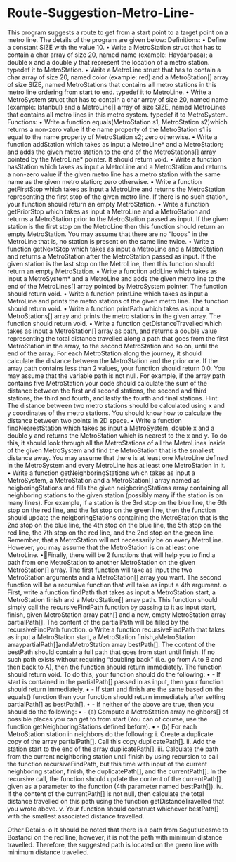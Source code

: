 # Route-Suggestion-Metro-Line-
This program suggests a route to get from a start point to a target point on a metro line. The details of the program are given below: 
Definitions:
•	 Define a constant SIZE with the value 10. 
•	 Write a MetroStation struct that has to contain a char array of size 20, named name (example: Haydarpasa); a double x and a double y that represent the location of a metro station. typedef it to MetroStation. 
•	 Write a MetroLine struct that has to contain a char array of size 20, named color (example: red) and a MetroStation[] array of size SIZE, named MetroStations that contains all metro stations in this metro line ordering from start to end. typedef it to MetroLine. 
•	 Write a MetroSystem struct that has to contain a char array of size 20, named name (example: Istanbul) and a MetroLine[] array of size SIZE, named MetroLines that contains all metro lines in this metro system. typedef it to MetroSystem. 
Functions:
•	Write a function equals(MetroStation s1, MetroStation s2)which returns a non-zero value if the name property of the MetroStation s1 is equal to the name property of MetroStation s2; zero otherwise. 
•	Write a function addStation which takes as input a MetroLine* and a MetroStation; and adds the given metro station to the end of the MetroStations[] array pointed by the MetroLine* pointer. It should return void. 
•	Write a function hasStation which takes as input a MetroLine and a MetroStation and returns a non-zero value if the given metro line has a metro station with the same name as the given metro station; zero otherwise. 
•	Write a function getFirstStop which takes as input a MetroLine and returns the MetroStation representing the first stop of the given metro line. If there is no such station, your function should return an empty MetroStation. 
•	Write a function getPriorStop which takes as input a MetroLine and a MetroStation and returns a MetroStation prior to the MetroStation passed as input. If the given station is the first stop on the MetroLine then this function should return an empty MetroStation. 
You may assume that there are no “loops” in the MetroLine that is, no station is present on the same line twice. 
•	Write a function getNextStop which takes as input a MetroLine and a MetroStation and returns a MetroStation after the MetroStation passed as input. If the given station is the last stop on the MetroLine, then this function should return an empty MetroStation. 
•	Write a function addLine which takes as input a MetroSystem* and a MetroLine and adds the given metro line to the end of the MetroLines[] array pointed by MetroSystem pointer. The function should return void. 
•	Write a function printLine which takes as input a MetroLine and prints the metro stations of the given metro line. The function should return void. 
•	Write a function printPath which takes as input a MetroStations[] array and prints the metro stations in the given array. The function should return void. 
•	Write a function getDistanceTravelled which takes as input a MetroStation[] array as path, and returns a double value representing the total distance travelled along a path that goes from the first MetroStation in the array, to the second MetroStation and so on, until the end of the array. For each MetroStation along the journey, it should calculate the distance between the MetroStation and the prior one. If the array path contains less than 2 values, your function should return 0.0. You may assume that the variable path is not null. For example, if the array path contains five MetroStation your code should calculate the sum of the distance between the first and second stations, the second and third stations, the third and fourth, and lastly the fourth and final stations. Hint: The distance between two metro stations should be calculated using x and y coordinates of the metro stations. You should know how to calculate the distance between two points in 2D space. 
•	Write a function findNearestStation which takes as input a MetroSystem, double x and a double y and returns the MetroStation which is nearest to the x and y. To do this, it should look through all the MetroStations of all the MetroLines inside of the given MetroSystem and find the MetroStation that is the smallest distance away. You may assume that there is at least one MetroLine defined in the MetroSystem and every MetroLine has at least one MetroStation in it. 
•	Write a function getNeighboringStations which takes as input a MetroSystem, a MetroStation and a MetroStation[] array named as neigboringStations and fills the given neigboringStations array containing all neighboring stations to the given station (possibly many if the station is on many lines). For example, if a station is the 3rd stop on the blue line, the 6th stop on the red line, and the 1st stop on the green line, then the function should update the neigboringStations containing the MetroStation that is the 2nd stop on the blue line, the 4th stop on the blue line, the 5th stop on the red line, the 7th stop on the red line, and the 2nd stop on the green line. Remember, that a MetroStation will not necessarily be on every MetroLine. However, you may assume that the MetroStation is on at least one MetroLine. 
•Finally, there will be 2 functions that will help you to find a path from one MetroStation to another MetroStation on the given MetroStation[] array. The first function will take as input the two MetroStation arguments and a MetroStation[] array you want. The second function will be a recursive function that will take as input a 4th argument. 
o First, write a function findPath that takes as input a MetroStation start, a MetroStation finish and a MetroStation[] array path. This function should simply call the recursiveFindPath function by passing to it as input start, finish, given MetroStation array path[] and a new, empty MetroStation array partialPath[]. The content of the partialPath will be filled by the recursiveFindPath function.
o Write a function recursiveFindPath that takes as input a MetroStation start, a MetroStation finish,aMetroStation arraypartialPath[]andaMetroStation array bestPath[]. The content of the bestPath should contain a full path that goes from start until finish. If no such path exists without requiring “doubling back” (i.e. go from A to B and then back to A), then the function should return immediately. The function should return void.
To do this, your function should do the following: 
•	-  If start is contained in the partialPath[] passed in as input, then your 
function should return immediately. 
•	-  If start and finish are the same based on the equals() function then your function should return immediately after setting partialPath[] as bestPath[]. 
•	-  If neither of the above are true, then you should do the following: 
•	-  (a) Compute a MetroStation array neighbors[] of possible places you can get to from start (You can of course, use the function getNeighboringStations defined before). 
•	-  (b) For each MetroStation station in neighbors do the following: 
i.	Create a duplicate copy of the array partialPath[]. Call this copy  duplicatePath[].
ii.	Add the station start to the end of the array duplicatePath[]. 
iii.	Calculate the path from the current neighboring station until finish by using recursion to call the function recursiveFindPath, but this time with input of the current neighboring station, finish, the duplicatePath[], and the currentPath[]. In the recursive call, the function should update the content of the currentPath[] given as a parameter to the function (4th parameter named bestPath[]). 
iv.	If the content of the currentPath[] is not null, then calculate the total distance travelled on this path using the function getDistanceTravelled that you wrote above. 
v.	Your function should construct whichever bestPath[] with the smallest associated distance travelled. 

Other Details:
o It should be noted that there is a path from Sogutlucesme to Bostanci on the red line; however, it is not the path with minimum distance travelled. Therefore, the suggested path is located on the green line with minimum distance travelled. 


